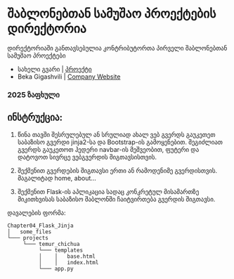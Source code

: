 # შაბლონებთან სამუშაო პროექტების დირექტორია

დირექტორიაში განთავსებულია კონტრიბუტორთა პირველი შაბლონებთან სამუშაო პროექტები

- სახელი გვარი | [პროექტი](/მისამართი)
- Beka Gigashvili | [Company Website](https://github.com/BekaGigashvili/Python-Internship-2025/blob/main/Chapter04_Flask_Jinja/Projects/Beka%20Gigashvili/app.py)

### 2025 ზაფხული

## ინსტრუქცია:

1. წინა თავში შესრულებულ ან სრულიად ახალ ვებ გვერდს გაუკეთეთ საბაზისო გვერდი jinja2-სა და Bootstrap-ის გამოყენებით.
   შეგიძლიათ გვერდს გაუკეთოთ ჰედერი navbar-ის მეშვეობით, ფუტერი და დატოვოთ სივრცე ვებგვერდის შიგთავსისთვის.

2. შექმენით გვერდების შიგთავსი ერთი ან რამოდენიმე გვერდისთვის. მაგალიტად home, about...

3. შექმენით Flask-ის აპლიკაცია სადაც კონკრეტულ მისამართზე მიკითხვისას საბაზისო შაბლონში ჩაიტვირთება გვერდის შიგთავსი.

დავალების ფორმა:

```
Chapter04_Flask_Jinja
│   some_files
└─── projects
     └─── temur_chichua
          └─── templates
          │    │   base.html
          │    │   index.html
          └─── app.py
```
